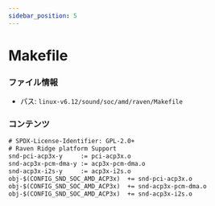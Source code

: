 ```yaml
---
sidebar_position: 5
---
```

# Makefile

### ファイル情報

- パス: `linux-v6.12/sound/soc/amd/raven/Makefile`

### コンテンツ

```txt
# SPDX-License-Identifier: GPL-2.0+
# Raven Ridge platform Support
snd-pci-acp3x-y		:= pci-acp3x.o
snd-acp3x-pcm-dma-y	:= acp3x-pcm-dma.o
snd-acp3x-i2s-y		:= acp3x-i2s.o
obj-$(CONFIG_SND_SOC_AMD_ACP3x)	 += snd-pci-acp3x.o
obj-$(CONFIG_SND_SOC_AMD_ACP3x)	 += snd-acp3x-pcm-dma.o
obj-$(CONFIG_SND_SOC_AMD_ACP3x)	 += snd-acp3x-i2s.o

```
